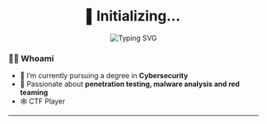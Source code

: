 <h1 align="center">▌Initializing...</h1>

<p align="center">
  <img src="https://readme-typing-svg.demolab.com?font=Fira+Code&size=18&duration=2500&pause=1000&color=58A6FF&center=true&vCenter=true&width=435&lines=└─[shackwove@localhost]─$+analyzing+traffic...;└─[shackwove@localhost]─$+decrypting+packets...;└─[shackwove@localhost]─$+watching+Steins%3BGate;└─[shackwove@localhost]─$+compiling+exploit..." alt="Typing SVG" />
</p>


### 🕵️‍♂️ Whoami

- 🔐 I’m currently pursuing a degree in **Cybersecurity**
- 🧠 Passionate about **penetration testing, malware analysis and red teaming**
- 🕸️ CTF Player

---
<!--
### 📈 GitHub Stats

<p align="center">
  <img src="https://github-readme-stats.vercel.app/api?username=ShackWove&show_icons=true&theme=tokyonight" height="165"/>
  <img src="https://github-readme-stats.vercel.app/api/top-langs/?username=ShackWove&layout=compact&theme=tokyonight" height="165"/>
</p>

---
-->
